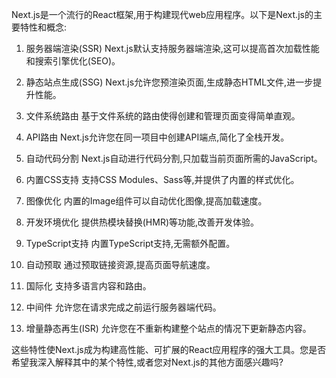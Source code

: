 Next.js是一个流行的React框架,用于构建现代web应用程序。以下是Next.js的主要特性和概念:

1. 服务器端渲染(SSR)
Next.js默认支持服务器端渲染,这可以提高首次加载性能和搜索引擎优化(SEO)。

2. 静态站点生成(SSG)
Next.js允许您预渲染页面,生成静态HTML文件,进一步提升性能。

3. 文件系统路由
基于文件系统的路由使得创建和管理页面变得简单直观。

4. API路由
Next.js允许您在同一项目中创建API端点,简化了全栈开发。

5. 自动代码分割
Next.js自动进行代码分割,只加载当前页面所需的JavaScript。

6. 内置CSS支持
支持CSS Modules、Sass等,并提供了内置的样式优化。

7. 图像优化
内置的Image组件可以自动优化图像,提高加载速度。

8. 开发环境优化
提供热模块替换(HMR)等功能,改善开发体验。

9. TypeScript支持
内置TypeScript支持,无需额外配置。

10. 自动预取
通过预取链接资源,提高页面导航速度。

11. 国际化
支持多语言内容和路由。

12. 中间件
允许您在请求完成之前运行服务器端代码。

13. 增量静态再生(ISR)
允许您在不重新构建整个站点的情况下更新静态内容。

这些特性使Next.js成为构建高性能、可扩展的React应用程序的强大工具。您是否希望我深入解释其中的某个特性,或者您对Next.js的其他方面感兴趣吗?
